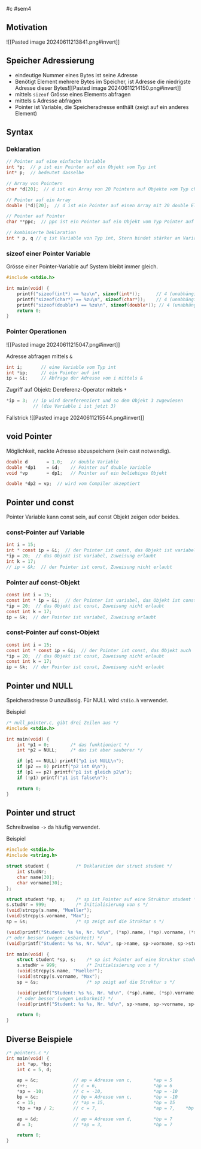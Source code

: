 #c #sem4
## Motivation

![[Pasted image 20240611213841.png#invert]]

## Speicher Adressierung

- eindeutige Nummer eines Bytes ist seine Adresse
- Benötigt Element mehrere Bytes im Speicher, ist Adresse die niedrigste Adresse dieser Bytes![[Pasted image 20240611214150.png#invert]]
- mittels `sizeof` Grösse eines Elements abfragen
- mittels `&` Adresse abfragen
- Pointer ist Variable, die Speicheradresse enthält (zeigt auf ein anderes Element)

## Syntax

### Deklaration
```c
// Pointer auf eine einfache Variable
int *p;  // p ist ein Pointer auf ein Objekt vom Typ int
int* p;  // bedeutet dasselbe

// Array von Pointern
char *d[20];  // d ist ein Array von 20 Pointern auf Objekte vom Typ char

// Pointer auf ein Array
double (*d)[20];  // d ist ein Pointer auf einen Array mit 20 double Elementen

// Pointer auf Pointer
char **ppc;  // ppc ist ein Pointer auf ein Objekt vom Typ Pointer auf ein Objekt vom Typ char

// kombinierte Deklaration
int * p, q // q ist Variable von Typ int, Stern bindet stärker an Variable Namen als Typ
```

### sizeof einer Pointer Variable

Grösse einer Pointer-Variable auf System bleibt immer gleich.

```c
#include <stdio.h>

int main(void) {
    printf("sizeof(int*) == %zu\n", sizeof(int*));      // 4 (unabhängig davon dass sizeof(int) == 4)
    printf("sizeof(char*) == %zu\n", sizeof(char*));    // 4 (unabhängig davon dass sizeof(char) == 1)
    printf("sizeof(double*) == %zu\n", sizeof(double*)); // 4 (unabhängig davon dass sizeof(double) == 8)
    return 0;
}
```

### Pointer Operationen
![[Pasted image 20240611215047.png#invert]]

Adresse abfragen mittels `&`
```c
int i;       // eine Variable vom Typ int
int *ip;     // ein Pointer auf int
ip = &i;     // Abfrage der Adresse von i mittels &
```

Zugriff auf Objekt: Dereferenz-Operator mittels `*`
```c
*ip = 3;  // ip wird dereferenziert und so dem Objekt 3 zugewiesen
          // (die Variable i ist jetzt 3)
```

Fallstrick
![[Pasted image 20240611215544.png#invert]]

## void Pointer

Möglichkeit, nackte Adresse abzuspeichern (kein cast notwendig).

```c
double d       = 1.0;   // double Variable
double *dp1    = &d;    // Pointer auf double Variable
void *vp       = dp1;   // Pointer auf ein beliebiges Objekt

double *dp2 = vp;  // wird vom Compiler akzeptiert
```

## Pointer und const

Pointer Variable kann const sein, auf const Objekt zeigen oder beides.
### const-Pointer auf Variable

```c
int i = 15;
int * const ip = &i;  // der Pointer ist const, das Objekt ist variabel
*ip = 20;  // das Objekt ist variabel, Zuweisung erlaubt
int k = 17;
// ip = &k;  // der Pointer ist const, Zuweisung nicht erlaubt
```
### Pointer auf const-Objekt

```c
const int i = 15;
const int * ip = &i;  // der Pointer ist variabel, das Objekt ist const
*ip = 20;  // das Objekt ist const, Zuweisung nicht erlaubt
const int k = 17;
ip = &k;  // der Pointer ist variabel, Zuweisung erlaubt
```

### const-Pointer auf const-Objekt

```c
const int i = 15;
const int * const ip = &i;  // der Pointer ist const, das Objekt auch
*ip = 20;  // das Objekt ist const, Zuweisung nicht erlaubt
const int k = 17;
ip = &k;  // der Pointer ist const, Zuweisung nicht erlaubt
```

## Pointer und NULL

Speicheradresse 0 unzulässig. Für NULL wird `stdio.h` verwendet.

Beispiel

```c
/* null_pointer.c, gibt drei Zeilen aus */
#include <stdio.h>

int main(void) {
    int *p1 = 0;        /* das funktioniert */
    int *p2 = NULL;     /* das ist aber sauberer */

    if (p1 == NULL) printf("p1 ist NULL\n");
    if (p2 == 0) printf("p2 ist 0\n");
    if (p1 == p2) printf("p1 ist gleich p2\n");
    if (!p1) printf("p1 ist false\n");

    return 0;
}
```
## Pointer und struct

Schreibweise `->` da häufig verwendet.

Beispiel
```c
#include <stdio.h>
#include <string.h>

struct student {          /* Deklaration der struct student */
    int studNr;
    char name[30];
    char vorname[30];
};

struct student *sp, s;    /* sp ist Pointer auf eine Struktur student */
s.studNr = 999;           /* Initialisierung von s */
(void)strcpy(s.name, "Mueller");
(void)strcpy(s.vorname, "Max");
sp = &s;                  /* sp zeigt auf die Struktur s */

(void)printf("Student: %s %s, Nr. %d\n", (*sp).name, (*sp).vorname, (*sp).studNr);
/* oder besser (wegen Lesbarkeit) */
(void)printf("Student: %s %s, Nr. %d\n", sp->name, sp->vorname, sp->studNr);

int main(void) {
    struct student *sp, s;    /* sp ist Pointer auf eine Struktur student */
    s.studNr = 999;           /* Initialisierung von s */
    (void)strcpy(s.name, "Mueller");
    (void)strcpy(s.vorname, "Max");
    sp = &s;                  /* sp zeigt auf die Struktur s */

    (void)printf("Student: %s %s, Nr. %d\n", (*sp).name, (*sp).vorname, (*sp).studNr);
    /* oder besser (wegen Lesbarkeit) */
    (void)printf("Student: %s %s, Nr. %d\n", sp->name, sp->vorname, sp->studNr);

    return 0;
}
```
## Diverse Beispiele

```c
/* pointers.c */
int main(void) {
    int *ap, *bp;
    int c = 5, d;

    ap = &c;             // ap = Adresse von c,        *ap = 5
    c++;                 // c = 6,                     *ap = 6
    *ap = -10;           // c = -10,                   *ap = -10
    bp = &c;             // bp = Adresse von c,        *bp = -10
    c = 15;              // *ap = 15,                  *bp = 15
    *bp = *ap / 2;       // c = 7,                     *ap = 7,    *bp = 7

    ap = &d;             // ap = Adresse von d,        *bp = 7
    d = 3;               // *ap = 3,                   *bp = 7

    return 0;
}
```